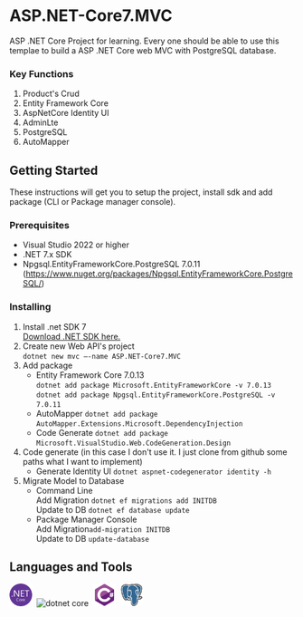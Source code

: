 # ASP.NET-Core7.MVC
ASP .NET Core Project for learning. Every one should be able to use this templae to build a ASP .NET Core web MVC with PostgreSQL database.

### Key Functions 
1. Product's Crud
2. Entity Framework Core
3. AspNetCore Identity UI
4. AdminLte
5. PostgreSQL
6. AutoMapper

## Getting Started
These instructions will get you to setup the project, install sdk and add package (CLI or Package manager console).

### Prerequisites
- Visual Studio 2022 or higher 
- .NET 7.x SDK  
- Npgsql.EntityFrameworkCore.PostgreSQL 7.0.11 (https://www.nuget.org/packages/Npgsql.EntityFrameworkCore.PostgreSQL/)

### Installing
1.  Install .net SDK 7<br>
[Download .NET SDK here.](https://dotnet.microsoft.com/en-us/download/visual-studio-sdks)
2.  Create new Web API's project<br>
`dotnet new mvc –-name ASP.NET-Core7.MVC`
3.  Add package
     - Entity Framework Core 7.0.13<br>
       `dotnet add package Microsoft.EntityFrameworkCore -v 7.0.13`<br>
       `dotnet add package Npgsql.EntityFrameworkCore.PostgreSQL -v 7.0.11`
     - AutoMapper
       `dotnet add package AutoMapper.Extensions.Microsoft.DependencyInjection`
     - Code Generate
        `dotnet add package Microsoft.VisualStudio.Web.CodeGeneration.Design`
4.  Code generate (in this case I don't use it. I just clone from github some paths what I want to implement)
     - Generate Identity UI
         `dotnet aspnet-codegenerator identity -h`
6.  Migrate Model to Database<br>
     - Command Line<br>
      Add Migration `dotnet ef migrations add INITDB`<br>
      Update to DB `dotnet ef database update`
     - Package Manager Console<br>
      Add Migration`add-migration INITDB`<br>
      Update to DB `update-database`
## Languages and Tools
<div>
  <img src="https://github.com/devicons/devicon/blob/master/icons/dotnetcore/dotnetcore-original.svg" title="dotnet core" alt="dotnet core" width="40" height="40"/>&nbsp;
  <img src="https://codeopinion.com/wp-content/uploads/2017/10/Bitmap-MEDIUM_Entity-Framework-Core-Logo_2colors_Square_Boxed_RGB.png" title="dotnet core" alt="dotnet core" width="40" height="40"/>&nbsp;
  <img src="https://github.com/devicons/devicon/blob/master/icons/csharp/csharp-original.svg" title="csharp" alt="csharp" width="40" height="40"/>&nbsp;
  <img src="https://github.com/devicons/devicon/blob/master/icons/postgresql/postgresql-original.svg" title="postgresql" alt="postgresql" width="40" height="40"/>&nbsp;
</div>
